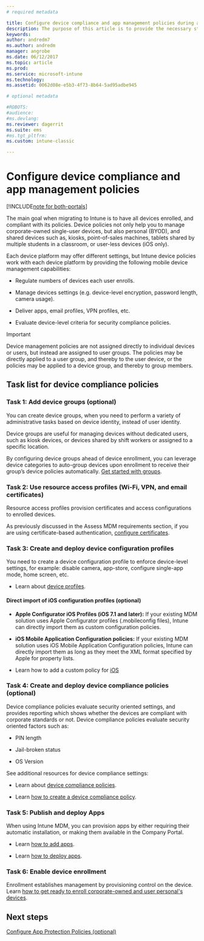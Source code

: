 ```yaml
---
# required metadata

title: Configure device compliance and app management policies during an Intune migration 
description: The purpose of this article is to provide the necessary steps to configure device compliance and app management policies during an Intune migration.
keywords:
author: andredm7
ms.author: andredm
manager: angrobe
ms.date: 06/12/2017
ms.topic: article
ms.prod:
ms.service: microsoft-intune
ms.technology:
ms.assetid: 0062d08e-e5b3-4f73-8b64-5ad95adbe945

# optional metadata

#ROBOTS:
#audience:
#ms.devlang:
ms.reviewer: dagerrit
ms.suite: ems
#ms.tgt_pltfrm:
ms.custom: intune-classic

---
```


# Configure device compliance and app management policies

[!INCLUDE[note for both-portals](./includes/note-for-both-portals.md)]

The main goal when migrating to Intune is to have all devices enrolled, and compliant with its policies. Device policies not only help you to manage corporate-owned single-user devices, but also personal (BYOD), and shared devices such as, kiosks, point-of-sales machines, tablets shared by multiple students in a classroom, or user-less devices (iOS only).

Each device platform may offer different settings, but Intune device policies work with each device platform by providing the following mobile device management capabilities:

-   Regulate numbers of devices each user enrolls.

-   Manage devices settings (e.g. device-level encryption, password length, camera usage).

-   Deliver apps, email profiles, VPN profiles, etc.

-   Evaluate device-level criteria for security compliance policies.

> [!IMPORTANT]
> Device management policies are not assigned directly to individual devices or users, but instead are assigned to user groups. The policies may be directly applied to a user group, and thereby to the user device, or the policies may be applied to a device group, and thereby to group members.

## Task list for device compliance policies

### Task 1: Add device groups (optional)

You can create device groups, when you need to perform a variety of administrative tasks based on device identity, instead of user identity.

Device groups are useful for managing devices without dedicated users, such as kiosk devices, or devices shared by shift workers or assigned to a specific location.

By configuring device groups ahead of device enrollment, you can leverage device categories to auto-group devices upon enrollment to receive their group’s device policies automatically. [Get started with groups](/intune/groups-get-started).

### Task 2: Use resource access profiles (Wi-Fi, VPN, and email certificates)

Resource access profiles provision certificates and access configurations to enrolled devices.

As previously discussed in the Assess MDM requirements section, if you are using certificate-based authentication, [configure certificates](/intune/certificates-configure).

### Task 3: Create and deploy device configuration profiles

You need to create a device configuration profile to enforce device-level settings, for example: disable camera, app-store, configure single-app mode, home screen, etc.

- Learn about [device profiles](/intune/device-profiles).

####  Direct import of iOS configuration profiles (optional)

-   **Apple Configurator iOS Profiles (iOS 7.1 and later):** If your existing MDM solution uses Apple Configurator profiles (.mobileconfig files), Intune can directly import them as custom configuration policies.

-   **iOS Mobile Application Configuration policies:** If your existing MDM solution uses iOS Mobile Application Configuration policies, Intune can directly import them as long as they meet the XML format specified by Apple for property lists.

- Learn how to add a custom policy for [iOS](/intune/custom-settings-ios)

### Task 4: Create and deploy device compliance policies (optional)

Device compliance policies evaluate security oriented settings, and provides reporting which shows whether the devices are compliant with corporate standards or not. Device compliance policies evaluate security oriented factors such as:

-   PIN length

-   Jail-broken status

-   OS Version

See additional resources for device compliance settings:

-   Learn about [device compliance policies](/intune-classic/deploy-use/introduction-to-device-compliance-policies-in-microsoft-intune).

-   Learn [how to create a device compliance policy](/intune-classic/deploy-use/create-a-device-compliance-policy-in-microsoft-intune).

### Task 5: Publish and deploy Apps

When using Intune MDM, you can provision apps by either requiring their automatic installation, or making them available in the Company Portal.

-   Learn [how to add apps](/intune-classic/deploy-use/add-apps).

-   Learn [how to deploy apps](/intune-classic/deploy-use/deploy-apps).

### Task 6: Enable device enrollment

Enrollment establishes management by provisioning control on the device. Learn [how to get ready to enroll corporate-owned and user personal's devices](intune/device-enrollment).

## Next steps 

[Configure App Protection Policies (optional)](migration-guide-app-protection-policies.md)
